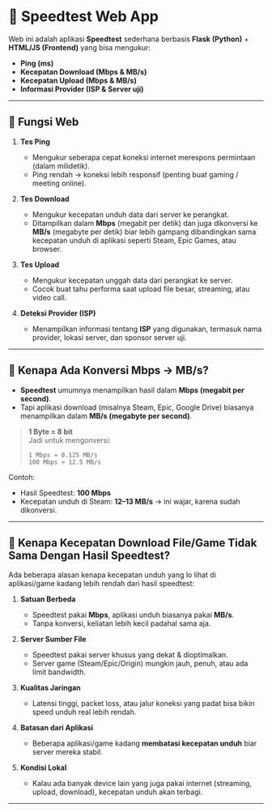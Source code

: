 # 🚀 Speedtest Web App

Web ini adalah aplikasi **Speedtest** sederhana berbasis **Flask (Python)** + **HTML/JS (Frontend)** yang bisa mengukur:

- **Ping (ms)**
- **Kecepatan Download (Mbps & MB/s)**
- **Kecepatan Upload (Mbps & MB/s)**
- **Informasi Provider (ISP & Server uji)**

---

## 🎯 Fungsi Web
1. **Tes Ping**
   - Mengukur seberapa cepat koneksi internet merespons permintaan (dalam milidetik).
   - Ping rendah → koneksi lebih responsif (penting buat gaming / meeting online).

2. **Tes Download**
   - Mengukur kecepatan unduh data dari server ke perangkat.
   - Ditampilkan dalam **Mbps** (megabit per detik) dan juga dikonversi ke **MB/s** (megabyte per detik) biar lebih gampang dibandingkan sama kecepatan unduh di aplikasi seperti Steam, Epic Games, atau browser.

3. **Tes Upload**
   - Mengukur kecepatan unggah data dari perangkat ke server.
   - Cocok buat tahu performa saat upload file besar, streaming, atau video call.

4. **Deteksi Provider (ISP)**
   - Menampilkan informasi tentang **ISP** yang digunakan, termasuk nama provider, lokasi server, dan sponsor server uji.

---

## 📏 Kenapa Ada Konversi Mbps → MB/s?
- **Speedtest** umumnya menampilkan hasil dalam **Mbps (megabit per second)**.  
- Tapi aplikasi download (misalnya Steam, Epic, Google Drive) biasanya menampilkan dalam **MB/s (megabyte per second)**.  

> **1 Byte = 8 bit**  
> Jadi untuk mengonversi:  
> ```
> 1 Mbps ≈ 0.125 MB/s
> 100 Mbps ≈ 12.5 MB/s
> ```

Contoh:  
- Hasil Speedtest: **100 Mbps**  
- Kecepatan unduh di Steam: **12–13 MB/s** → ini wajar, karena sudah dikonversi.

---

## 🤔 Kenapa Kecepatan Download File/Game Tidak Sama Dengan Hasil Speedtest?
Ada beberapa alasan kenapa kecepatan unduh yang lo lihat di aplikasi/game kadang lebih rendah dari hasil speedtest:

1. **Satuan Berbeda**
   - Speedtest pakai **Mbps**, aplikasi unduh biasanya pakai **MB/s**.
   - Tanpa konversi, keliatan lebih kecil padahal sama aja.

2. **Server Sumber File**
   - Speedtest pakai server khusus yang dekat & dioptimalkan.
   - Server game (Steam/Epic/Origin) mungkin jauh, penuh, atau ada limit bandwidth.

3. **Kualitas Jaringan**
   - Latensi tinggi, packet loss, atau jalur koneksi yang padat bisa bikin speed unduh real lebih rendah.

4. **Batasan dari Aplikasi**
   - Beberapa aplikasi/game kadang **membatasi kecepatan unduh** biar server mereka stabil.

5. **Kondisi Lokal**
   - Kalau ada banyak device lain yang juga pakai internet (streaming, upload, download), kecepatan unduh akan terbagi.

---